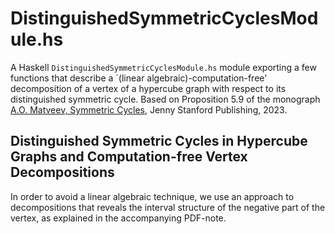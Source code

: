 # DistinguishedSymmetricCyclesModule.hs #

A Haskell `DistinguishedSymmetricCyclesModule.hs` module exporting a few
functions that describe a `(linear algebraic)-computation-free' decomposition
of a vertex of a hypercube graph with respect to its distinguished symmetric cycle. 
Based on Proposition 5.9 of the monograph [A.O. Matveev, Symmetric Cycles](https://www.jennystanford.com/), Jenny Stanford Publishing, 2023.

## Distinguished Symmetric Cycles in Hypercube Graphs and Computation-free Vertex Decompositions ##

In order to avoid a linear algebraic technique, we use an approach to decompositions that reveals the interval structure of the negative part of the vertex, as explained in the accompanying PDF-note.
